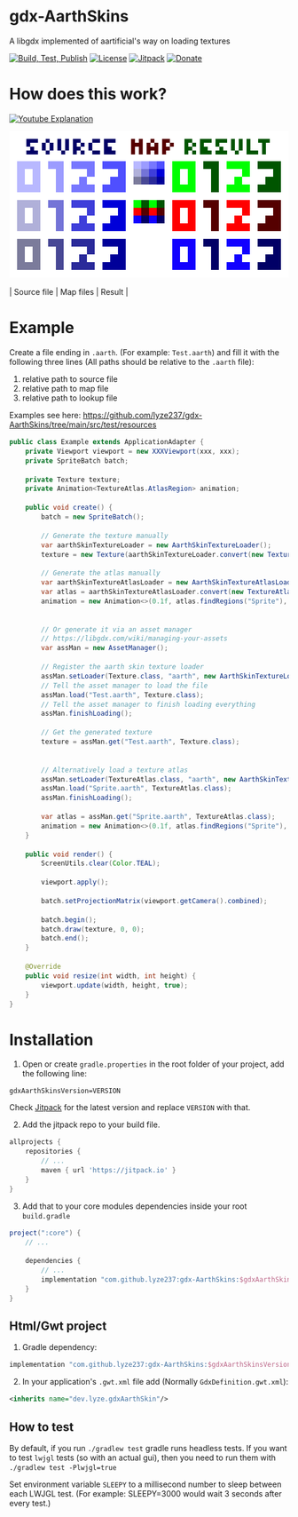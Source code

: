 # gdx-AarthSkins

A libgdx implemented of aartificial's way on loading textures 

[![Build, Test, Publish](https://github.com/lyze237/gdx-AarthSkins/workflows/Test/badge.svg?branch=main)](https://github.com/lyze237/gdx-AarthSkins/actions?query=workflow%3A%22Test%22)
[![License](https://img.shields.io/github/license/lyze237/gdx-AarthSkins)](https://github.com/lyze237/gdx-AarthSkins/blob/main/LICENSE)
[![Jitpack](https://jitpack.io/v/lyze237/gdx-AarthSkins.svg)](https://jitpack.io/#lyze237/gdx-AarthSkins)
[![Donate](https://img.shields.io/badge/Donate-%3C3-red)](https://coffee.lyze.dev)

# How does this work?

[![Youtube Explanation](https://img.youtube.com/vi/HsOKwUwL1bE/0.jpg)](https://www.youtube.com/watch?v=HsOKwUwL1bE)

![](images/example.png)

| Source file | Map files | Result |

# Example

Create a file ending in `.aarth`. (For example: `Test.aarth`) and fill it with the following three lines (All paths should be relative to the `.aarth` file):
1. relative path to source file
2. relative path to map file
3. relative path to lookup file

Examples see here: https://github.com/lyze237/gdx-AarthSkins/tree/main/src/test/resources

```java
public class Example extends ApplicationAdapter {
    private Viewport viewport = new XXXViewport(xxx, xxx);
    private SpriteBatch batch;

    private Texture texture;
    private Animation<TextureAtlas.AtlasRegion> animation;

    public void create() {
        batch = new SpriteBatch();

        // Generate the texture manually
        var aarthSkinTextureLoader = new AarthSkinTextureLoader();
        texture = new Texture(aarthSkinTextureLoader.convert(new Texture("source.png"), new Texture("map.png"), new Texture("lookup.png")));
        
        // Generate the atlas manually
        var aarthSkinTextureAtlasLoader = new AarthSkinTextureAtlasLoader();
        var atlas = aarthSkinTextureAtlasLoader.convert(new TextureAtlas("Sprite.atlas"), new Texture("map.png"), new Texture("lookup.png"));
        animation = new Animation<>(0.1f, atlas.findRegions("Sprite"), Animation.PlayMode.LOOP);

        
        // Or generate it via an asset manager
        // https://libgdx.com/wiki/managing-your-assets
        var assMan = new AssetManager();

        // Register the aarth skin texture loader
        assMan.setLoader(Texture.class, "aarth", new AarthSkinTextureLoader());
        // Tell the asset manager to load the file
        assMan.load("Test.aarth", Texture.class);
        // Tell the asset manager to finish loading everything
        assMan.finishLoading();

        // Get the generated texture
        texture = assMan.get("Test.aarth", Texture.class);


        // Alternatively load a texture atlas
        assMan.setLoader(TextureAtlas.class, "aarth", new AarthSkinTextureAtlasLoader());
        assMan.load("Sprite.aarth", TextureAtlas.class);
        assMan.finishLoading();

        var atlas = assMan.get("Sprite.aarth", TextureAtlas.class);
        animation = new Animation<>(0.1f, atlas.findRegions("Sprite"), Animation.PlayMode.LOOP);
    }

    public void render() {
        ScreenUtils.clear(Color.TEAL);

        viewport.apply();

        batch.setProjectionMatrix(viewport.getCamera().combined);

        batch.begin();
        batch.draw(texture, 0, 0);
        batch.end();
    }

    @Override
    public void resize(int width, int height) {
        viewport.update(width, height, true);
    }
}
```

# Installation

1. Open or create `gradle.properties` in the root folder of your project, add the following line:

```properties
gdxAarthSkinsVersion=VERSION
```

Check [Jitpack](https://jitpack.io/#lyze237/gdx-AarthSkins/) for the latest version and replace `VERSION` with that.

2. Add the jitpack repo to your build file.

```groovy
allprojects {
    repositories {
        // ...
        maven { url 'https://jitpack.io' }
    }
}
```

3. Add that to your core modules dependencies inside your root `build.gradle`

```groovy
project(":core") {
    // ...

    dependencies {
        // ...
        implementation "com.github.lyze237:gdx-AarthSkins:$gdxAarthSkinsVersion"
    }
}
```

## Html/Gwt project

1. Gradle dependency:

```groovy
implementation "com.github.lyze237:gdx-AarthSkins:$gdxAarthSkinsVersion:sources"
```

2. In your application's `.gwt.xml` file add (Normally `GdxDefinition.gwt.xml`):

```xml
<inherits name="dev.lyze.gdxAarthSkin"/>
```

## How to test

By default, if you run `./gradlew test` gradle runs headless tests. If you want to test `lwjgl` tests (so with an actual
gui), then you need to run them with `./gradlew test -Plwjgl=true`

Set environment variable `SLEEPY` to a millisecond number to sleep between each LWJGL test. (For example: SLEEPY=3000 would wait 3 seconds after every test.)
